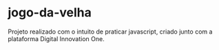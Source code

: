 # jogo-da-velha
Projeto realizado com o intuito de praticar javascript, criado junto com a plataforma Digital Innovation One.

